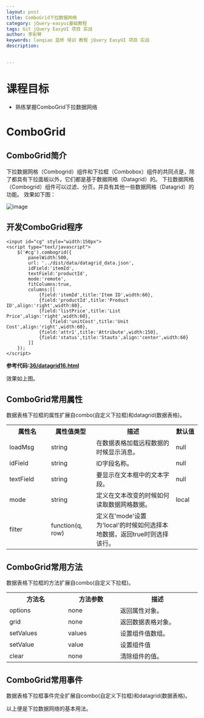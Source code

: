```yaml
---
layout: post  
title: ComboGrid下拉数据网络  
category: jQuery-easyui基础教程  
tags: Git jQuery EasyUI 项目 实战  
author: 李彩琴  
keywords: lanqiao 蓝桥 培训 教程 jQuery EasyUI 项目 实战  
description:
  

---
```

# 课程目标

- 熟练掌握ComboGrid下拉数据网络 


# ComboGrid

## ComboGrid简介

  
下拉数据网格（Combogrid）组件和下拉框（Combobox）组件的共同点是，除了都具有下拉面板以外，它们都是基于数据网格（Datagrid）的。 下拉数据网格（Combogrid）组件可以过滤、分页，并具有其他一些数据网格（Datagrid）的功能。 效果如下图：

![image](http://i.imgur.com/5eodkJI.png)

## 开发ComboGrid程序


```
<input id="cg" style="width:150px">
<script type="text/javascript">
	$('#cg').combogrid({
		panelWidth:500,
		url: '../dist/data/datagrid_data.json',
		idField:'itemId',
		textField:'productId',
		mode:'remote',
		fitColumns:true,
		columns:[[
			{field:'itemId',title:'Item ID',width:60},
			{field:'productId',title:'Product ID',align:'right',width:80},
			{field:'listPrice',title:'List Price',align:'right',width:60},
				{field:'unitCost',title:'Unit Cost',align:'right',width:60},
			{field:'attr1',title:'Attribute',width:150},
			{field:'status',title:'Stauts',align:'center',width:60}
		]]
	});
</script>
```

**参考代码:[36/datagrid16.html](https://coding.net/u/lanqiao/p/easyuiDemo/git/blob/master/36/datagrid16.html)**
  
效果如上图。

## ComboGrid常用属性

数据表格下拉框的属性扩展自combo(自定义下拉框)和datagrid(数据表格)。

<table class="table table-bordered table-striped table-condensed">
   <tr>
      <th width="200px">属性名</th>
      <th width="180px">属性值类型</th>
      <th width="600px">描述</th>
      <th width="100px">默认值</th>
   </tr>
   <tr>
      <td>loadMsg</td>
	  <td>string</td>
	  <td>在数据表格加载远程数据的时候显示消息。</td>
	  <td>null</td>
   </tr>
   <tr>
      <td>idField</td>
	  <td>string</td>
	  <td>ID字段名称。</td>
	  <td>null</td>
   </tr>
   <tr>
      <td>textField</td>
	  <td>string</td>
	  <td>要显示在文本框中的文本字段。</td>
	  <td>null</td>
   </tr>
   <tr>
      <td>mode</td>
	  <td>string</td>
	  <td>定义在文本改变的时候如何读取数据网格数据。</td>
	  <td>local</td>
   </tr>
   <tr>
      <td>filter</td>
	  <td>function(q, row)</td>
	  <td>定义在'mode'设置为'local'的时候如何选择本地数据，返回true时则选择该行。 </td>
	  <td></td>
   </tr>
</table>


## ComboGrid常用方法  

数据表格下拉框的方法扩展自combo(自定义下拉框)。

<table class="table table-bordered table-striped table-condensed">
   <tr>
      <th width="300px">方法名</th> 
      <th width="300px">方法参数</th> 
      <th width="600px">描述</th>
   </tr>
   <tr>
      <td>options</td> 
      <td>none</td> 
      <td>返回属性对象。</td>
   </tr>
   <tr>
      <td>grid</td> 
      <td>none</td> 
      <td>返回数据表格对象。</td>
   </tr>
   <tr>
      <td>setValues</td> 
      <td>values</td> 
      <td>设置组件值数组。 </td>
   </tr>
   <tr>
      <td>setValue</td> 
      <td>value</td> 
      <td>设置组件值</td>
   </tr>
   <tr>
      <td>clear</td> 
      <td>none</td> 
      <td>清除组件的值。</td>
   </tr>
</table>  


## ComboGrid常用事件

数据表格下拉框事件完全扩展自combo(自定义下拉框)和datagrid(数据表格)。


以上便是下拉数据网络的基本用法。





